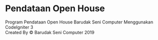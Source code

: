 # Pendataan Open House
Program Pendataan Open House Barudak Seni Computer Menggunakan CodeIgniter 3
<br/>
Created By &copy; Barudak Seni Computer 2019
